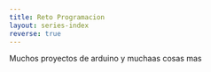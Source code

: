 ```yaml
---
title: Reto Programacion
layout: series-index
reverse: true
---
```


Muchos proyectos de arduino y muchaas cosas mas
